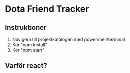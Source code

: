 # Dota Friend Tracker

## Instruktioner

1. Navigera till projektkatalogen med powershell/terminal
2. Kör "npm install"
3. Kör "npm start"

## Varför react?
